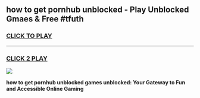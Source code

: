 
## how to get pornhub unblocked - Play Unblocked Gmaes & Free #tfuth
<h3>
<a href="https://news.freeplayer.one?title=how_to_get_pornhub_unblocked&ref=26F">CLICK TO PLAY</a></h3>
<hr>

<h3>
<a href="https://news.freeplayer.one?title=how_to_get_pornhub_unblocked&ref=26F">CLICK 2 PLAY</a>
  
</h3>

<a href="https://news.freeplayer.one?title=how_to_get_pornhub_unblocked&ref=26F/"><img src="https://clearcache.store/games.png"></a>


**how to get pornhub unblocked games unblocked: Your Gateway to Fun and Accessible Online Gaming**
